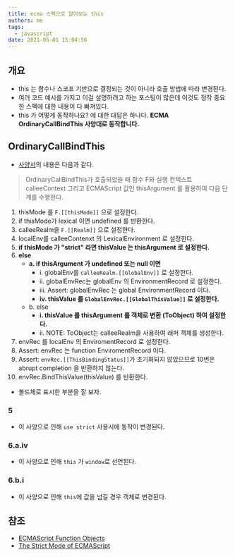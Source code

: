 ```yaml
---
title: ecma 스펙으로 알아보는 this
authors: me
tags:
  - javascript
date: 2021-05-01 15:04:56
---
```


## 개요

- this 는 함수나 스코프 기반으로 결정되는 것이 아니라 호출 방법에 따라 변경된다.
- 여러 코드 예시를 가지고 이걸 설명하려고 하는 포스팅이 많은데 이것도 정작 중요한 스펙에 대한 내용이 다 빠져있다.
- this 가 어떻게 동작하나요? 에 대한 대답은 하나다. **ECMA OrdinaryCallBindThis 사양대로 동작합니다.**

## OrdinaryCallBindThis

- [사양서](https://262.ecma-international.org/#sec-ordinarycallbindthis)의 내용은 다음과 같다.

> OrdinaryCallBindThis가 호출되었을 때 함수 F와 실행 컨텍스트 calleeContext 그리고 ECMAScript 값인 thisArgument 를 활용하여 다음 단계를 수행한다.

1. thisMode 를 `F.[[thisMode]]` 으로 설정한다.
2. if thisMode가 lexical 이면 undefined 를 반환한다.
3. calleeRealm을 `F.[[Realm]]` 으로 설정한다.
4. localEnv를 calleeContenxt 의 LexicalEnvironment 로 설정한다.
5. **if thisMode 가 "strict" 라면 thisValue 는 thisArgument 로 설정한다.**
6. **else**
   - **a. if thisArgument 가 undefined 또는 null 이면**
     - i. globalEnv를 `calleeRealm.[[GlobalEnv]]` 로 설정한다.
     - ii. globalEnvRec는 globalEnv 의 EnvironmentRecord 로 설정한다.
     - iii. Assert: globalEnvRec 는 global EnvironmentRecord 이다.
     - **iv. thisValue 를 `GlobalEnvRec.[[GlobalThisValue]]` 로 설정한다.**
   - b. else
     - **i. thisValue 를 thisArgument 를 객체로 변환 (ToObject) 하여 설정한다.**
     - ii. NOTE: ToObject는 calleeRealm을 사용하여 래퍼 객체를 생성한다.
7. envRec 를 localEnv 의 EnviromentRecord 로 설정한다.
8. Assert: envRec 는 function EnviromentRecord 이다.
9. Assert: `envRec.[[ThisBindingStatus]]`가 초기화되지 않았으므로 10번은 abrupt completion 을 반환하지 않는다.
10. envRec.BindThisValue(thisValue) 를 반환한다.

- 볼드체로 표시한 부분을 잘 보자.

### 5

- 이 사양으로 인해 `use strict` 사용시에 동작이 변경된다.

### 6.a.iv

- 이 사양으로 인해 `this` 가 `window`로 선언된다.

### 6.b.i

- 이 사양으로 인해 `this`에 값을 넘길 경우 객체로 변경된다.

## 참조

- [ECMAScript Function Objects](https://262.ecma-international.org/#sec-ecmascript-function-objects)
- [The Strict Mode of ECMAScript](https://262.ecma-international.org/#sec-strict-mode-of-ecmascript)
